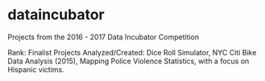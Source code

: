 # dataincubator
Projects from the 2016 - 2017 Data Incubator Competition


Rank: Finalist
Projects Analyzed/Created: Dice Roll Simulator, NYC Citi Bike Data Analysis (2015), Mapping Police Violence Statistics, with a focus on Hispanic victims.

